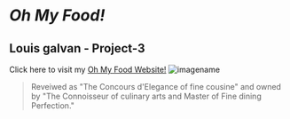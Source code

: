 # _Oh My Food!_
## Louis galvan - Project-3
Click here to visit my [Oh My Food Website!](https://louigalv.github.io/Project-3/ "Oh My Food!")
![imagename](https://louigalv.github.io/Project-3/images/restaurants/toa-heftiba-DQKerTsQwi0-unsplash.jpg)
>Reveiwed as "The Concours d'Elegance of fine cousine" and owned by "The Connoisseur of culinary arts and Master of Fine dining Perfection."
